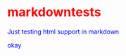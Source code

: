 # markdowntests
Just testing html support in markdown
<style
  type="text/css">
h1 {color:red;}

p {color:blue;}
</style>
okay
